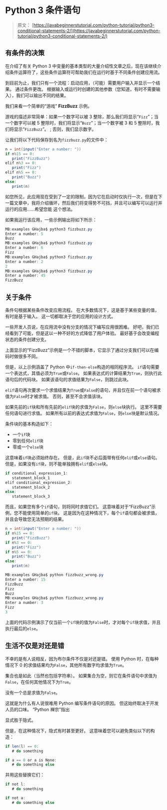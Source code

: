 # Python 3 条件语句

> 原文： [https://javabeginnerstutorial.com/python-tutorial/python3-conditional-statements-2/](https://javabeginnerstutorial.com/python-tutorial/python3-conditional-statements-2/)

## 有条件的决策

在介绍了有关 Python 3 中变量的基本类型的大量介绍性文章之后，现在该继续介绍条件运算符了，这些条件运算符可帮助我们在运行时基于不同条件创建应用流。

到目前为止，我们只有一个流程：启动应用，（可能）需要用户输入并显示一个结果。 通过条件更改。 根据输入或运行时创建的其他参数（您知道，有时不需要输入），我们可以输出不同的结果。

我们来看一个简单的“游戏” **FizzBu​​zz** 示例。

游戏的描述非常简单：如果一个数字可以被 3 整除，那么我们将显示“`Fizz`”；当一个数字可以被 5 整除时，我们将显示“`Buzz`”；当一个数字被 3 和 5 整除时，我们将显示“`FizzBu​​zz`”。 ; 否则，我们显示数字。

让我们将以下代码保存到名为`fizzbuzz.py`的文件中：

```java
n = int(input("Enter a number: "))
if n%15 == 0:
   print("FizzBuzz")
elif n%3 == 0:
   print("Fizz")
elif n%5 == 0:
   print("Buzz")
else:
   print(n)
```

如您所见，此应用现在受到了一定的限制，因为它在启动时仅执行一次，但是在下一篇文章中，我将介绍循环，然后我们将变得势不可挡，并且可以编写可以运行并运行的应用……希望您能 这个想法。

如果我运行该应用，一些示例输出将如下所示：

```java
MB:examples GHajba$ python3 fizzbuzz.py
Enter a number: 5
Buzz
MB:examples GHajba$ python3 fizzbuzz.py
Enter a number: 6
Fizz
MB:examples GHajba$ python3 fizzbuzz.py
Enter a number: 2
2
MB:examples GHajba$ python3 fizzbuzz.py
Enter a number: 45
FizzBuzz
```

## 关于条件

条件句根据某些条件改变应用流程。 在大多数情况下，这是基于某些变量的值，有时是基于输入。 这一切都取决于您的应用的设计方式。

一些开发人员说，在应用流中没有分支的情况下编写应用很困难。 好吧，我们已经看到了可能，但是这以一种不好的方式降低了用户体验。 最好基于会改变编程状态的条件创建分支。

上面显示的“FizzBu​​zz”示例是一个不错的脚本，它显示了通过分支我们可以在编码时做很多不同。

但是，以上示例涵盖了 Python 中`if-then-else`构造的相同程序流。 `if`语句需要一个表达式，其值必须为`True`或`False`。 如果表达式的计算结果为`True`，则执行此语句后的代码块。 如果该语句的求值结果为`False`，则跳过此块。

`elif`语句再次要求一个求值结果为`True`或`False`的语句，并且仅在前一个语句被求值为`False`时才被求值。 否则，甚至不会求值该块。

如果先前的`if`块和所有先前的`elif`块的求值为`False`，则`else`块执行。 这里不需要任何语句进行求值。 如果所有以前的表达式求值为`False`，则`else`块是默认情况。

条件块的基本构造如下：

*   一个`if`块
*   零到任何`elif`块
*   零或一个`else`块

这意味着`if`块必须始终存在。 但是，此`if`块不必后面带有任何`elif`或`else`语句。 但是，如果没有`if`块，则不能单独拥有`elif`或`else`块。

```java
if conditional_expression_1:
   statement_block_1
elif conditional_expression_2:
   statement_block_2
else:
   statement_block_3
```

而且，如果您有多个`if`语句，则将同时求值它们。 这意味着对于“FizzBu​​zz”示例，您不能使用简单的`if`块。 这是因为在这种情况下，每个`if`语句都会被求值，并且会导致您无法预期的结果。

```java
n = int(input("Enter a number: "))
if n%15 == 0:
   print("FizzBuzz")
if n%3 == 0:
   print("Fizz")
if n%5 == 0:
   print("Buzz")
else:
   print(n)

MB:examples GHajba$ python fizzbuzz_wrong.py
Enter a number: 15
FizzBuzz
Fizz
Buzz
MB:examples GHajba$ python fizzbuzz_wrong.py
Enter a number: 3
Fizz
3
```

上面的代码示例演示了仅当前一个`if`块的值为`False`时，才对每个`if`块求值，并且执行最后的`else`。

## 生活不仅是对还是错

不幸的是有人说相反，因为布尔条件不仅是对还是错。 使用 Python 时，在每种情况下 0 的求值结果均为`False`，其他所有数字均求值为`True`。

集合也是如此（当然也包括字符串）。 如果集合为空，则它在条件语句中求值为`False`，在任何其他情况下为`True`。

没有一个总是求值为`False`。

这就是为什么有人说很难用 Python 编写条件语句的原因。 但这始终取决于开发人员的口味。 “Python 禅宗”指出

显式胜于隐式。

但是，在这种情况下，隐式有时甚至更好。 这意味着您可以避免类似以下的构造：

```java
if len(l) == 0:
   # do something

if a == 0 or a is None:
   # do something else
```

并用这些替换它们：

```java
if not l:
   # do something

if not a:
   # do something else
```

